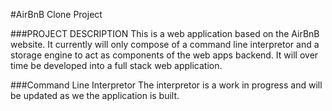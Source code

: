#AirBnB Clone Project

###PROJECT DESCRIPTION
This is a web application based on the AirBnB website. It currently will only compose of
a command line interpretor and a storage engine to act as components of the web apps
backend. It will over time be developed into a full stack web application.

###Command Line Interpretor
The interpretor is a work in progress and will be updated as we the application is built.